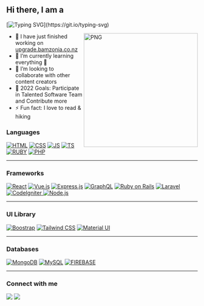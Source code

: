 ## Hi there, I am a 
[![Typing SVG](https://readme-typing-svg.herokuapp.com/?lines=Full-Stack+Engineer;Web+Mobile+Blockchain+Developer;JavaScript+Enthusiast!;)](https://git.io/typing-svg)

<img align="right" alt="PNG" src="https://github.com/dinushchathurya/dinushchathurya/blob/master/cat.png" width="300" height="300" />
<!-- ### I'm Social Media Influencer, Developer, Content Creator and Blogger! -->
<!-- <img src="https://media.giphy.com/media/hvRJCLFzcasrR4ia7z/giphy.gif" width="10px" height="30px"> -->

- 🔭 I have just finished working on  [upgrade.bamzonia.co.nz](http://upgrade.bamzonia.co.nz)
- 🌱 I’m currently learning everything 🤣
- 👯 I’m looking to collaborate with other content creators
- 🥅 2022 Goals: Participate in Talented Software Team and Contribute more
- ⚡ Fun fact: I love to read & hiking

### Languages 

<a href="#"><img alt="HTML" src="https://img.shields.io/badge/HTML%20-%23E34F26.svg?logo=html5&logoColor=white" ></a>
<a href="#"><img alt="CSS" src="https://img.shields.io/badge/CSS%20-%231572B6.svg?logo=css3&logoColor=white" ></a>
<a href="#"><img alt="JS" src="https://img.shields.io/badge/JavaScript%20-%23F7DF1E.svg?logo=javascript&logoColor=black" ></a>
<a href="#"><img alt="TS" src="https://img.shields.io/badge/TypeScript%20-%2343853D.svg?logo=typescript&logoColor=white" ></a>
<a href="#"><img alt="RUBY" src="https://img.shields.io/badge/Ruby%20-%2343853D.svg?logo=ruby&logoColor=white" ></a>
<a href="#"><img alt="PHP" src="https://img.shields.io/badge/PHP-%23777BB4.svg?logo=php&logoColor=white"></a>
<!-- <a href="#"><img alt="Markdown" src="https://img.shields.io/badge/Markdown-%23000000.svg?logo=markdown&logoColor=white" ></a>
<a href="#"><img alt="TypeScript" src="https://img.shields.io/badge/TypeScript%20-%23007ACC.svg?logo=typescript&logoColor=white" ></a> -->
<!-- <a href="#"><img alt="SQL" src="https://img.shields.io/badge/SQL%20-%23025E8C.svg?logo=amazon-dynamodb&logoColor=white" ></a> -->

---
### Frameworks

<a href="#"><img alt="React" src="https://img.shields.io/badge/React-black?&logo=react&logoColor" ></a>
<a href="#"><img alt="Vue.js" src="https://img.shields.io/badge/Vue.js-35495E?logo=vuedotjs&logoColor=4FC08D"></a>
<a href="#"><img alt="Express.js" src="https://img.shields.io/badge/Express.js%20-%23404d59.svg?logo=express&logoColor=white"></a>
<a href="#"><img alt="GraphQL" src="https://img.shields.io/badge/GraphQl-E10098?&logo=graphql&logoColor=white" ></a>
<a href="#"><img alt="Ruby on Rails" src="https://img.shields.io/badge/Rub on Rails-0769AD?&logo=ruby-on-rails&logoColor=white" ></a>
<a href="#"><img alt="Laravel" src="https://img.shields.io/badge/Laravel-black?&logo=laravel&logoColor" ></a>
<a href="#"><img alt="CodeIgniter" src="https://img.shields.io/badge/Codeigniter%20-%23404d59.svg?logo=codeigniter&logoColor=white"> </a>
<a href="#"><img alt="Node.js" src="https://img.shields.io/badge/Node.js-21759B?logo=nodedotjs&logoColor=white" ></a>

<!-- <a href="#"><img alt="Express.js" src="https://img.shields.io/badge/React-20232A?&logo=react&logoColor=61DAFB" ></a>
 -->
<!-- <a href="#"><img alt="Angular.js" src="https://img.shields.io/badge/Angular-DD0031?&logo=angular&logoColor=white" ></a> -->

---
### UI Library

<a href="#"><img alt="Boostrap" src="https://img.shields.io/badge/-Bootstrap-563D7C?&logo=bootstrap" ></a>
<a href="#"><img alt="Tailwind CSS" src="https://img.shields.io/badge/Tailwind_CSS-38B2AC?&logo=tailwind-css&logoColor=white" ></a>
<a href="#"><img alt="Material UI" src="https://img.shields.io/badge/Material UI-black?&logo=mui&logoColor" ></a>

---
### Databases

<a href="#"><img alt="MongoDB" src ="https://img.shields.io/badge/MongoDB-%234ea94b.svg?logo=mongodb&logoColor=white"></a>
<a href="#"><img alt="MySQL" src="https://img.shields.io/badge/MySQL-%2300f.svg?logo=mysql&logoColor=white"></a>
<a href="#"><img alt="FIREBASE" src="https://img.shields.io/badge/Firebase-007ACC?&logo=firebase" ></a>

<!-- ---

### Hosting

<a href="#"><img alt="Stack Overflow" src="https://img.shields.io/badge/Amazon_AWS-232F3E?&logo=amazon-aws&logoColor=white"></a>
<a href="#"><img alt="Stack Overflow" src="https://img.shields.io/badge/Digital_Ocean-0080FF?&logo=DigitalOcean&logoColor=white"></a>
<a href="#"><img alt="Stack Overflow" src="https://img.shields.io/badge/Netlify-00C7B7?&logo=netlify&logoColor=white"></a>
<a href="#"><img alt="Heroku" src="https://img.shields.io/badge/Heroku%20-%23430098.svg?logo=heroku&logoColor=white"></a>
<a href="#"><img alt="GitHub Pages" src="https://img.shields.io/badge/GitHub%20Pages-%23327FC7.svg?logo=github&logoColor=white" ></a>
<a href="#"><img alt="Visual Studio Code" src="https://img.shields.io/badge/Nginx-009639?&logo=nginx&logoColor=whitet"></a> 

--- -->
<!-- ### DevOps -->

<!-- <a href="#"><img alt="Heroku" src="https://img.shields.io/badge/-Docker-black?&logo=docker"></a>
<a href="#"><img alt="Heroku" src="https://img.shields.io/badge/Jenkins-D24939?&logo=Jenkins&logoColor=white"></a> -->

---

### Connect with me

[<img src="https://img.shields.io/badge/Skype-1DA1F2?&logo=skype&logoColor=white"/>](https://join.skype.com/B8ZeIlCRHT4k)
[<img src="https://img.shields.io/badge/Telegram-1DA1F2?&logo=telegram&logoColor=white"/>](https://t.me/optimizedsolution)
<!-- [<img src="https://img.shields.io/badge/Facebook-1877F2?&logo=facebook&logoColor=white"/>](https://m.facebook.com/dinush.chathurya)
[<img src="https://img.shields.io/badge/Twitter-1DA1F2?&logo=twitter&logoColor=white"/>](https://twitter.com/DinushChathurya)
[<img src="https://img.shields.io/badge/LinkedIn-0077B5?&logo=linkedin&logoColor=white"/>](https://www.linkedin.com/in/dinushchathurya)
[<img src="https://img.shields.io/badge/Website-4353FF?&logo=webflow&logoColor=white"/>](https://dinushchathurya.github.io)
[<img src="https://img.shields.io/badge/Radio-E434AA?&logo=drooble&logoColor=white"/>](https://dinushchathurya.github.io/radio)
[<img src="https://img.shields.io/badge/Patreon-FF424D?&logo=patreon&logoColor=white"/>](https://www.patreon.com/dinushchathurya)
[<img src="https://img.shields.io/badge/Blog-FFA500?&logo=rss&logoColor=white"/>](https://codingtricks.io/)
 -->
